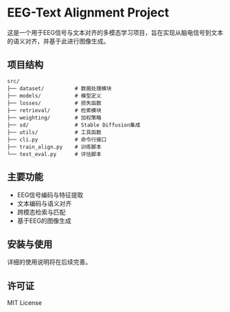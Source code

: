 # EEG-Text Alignment Project

这是一个用于EEG信号与文本对齐的多模态学习项目，旨在实现从脑电信号到文本的语义对齐，并基于此进行图像生成。

## 项目结构

```
src/
├── dataset/          # 数据处理模块
├── models/           # 模型定义
├── losses/           # 损失函数
├── retrieval/        # 检索模块
├── weighting/        # 加权策略
├── sd/               # Stable Diffusion集成
├── utils/            # 工具函数
├── cli.py            # 命令行接口
├── train_align.py    # 训练脚本
└── test_eval.py      # 评估脚本
```

## 主要功能

- EEG信号编码与特征提取
- 文本编码与语义对齐
- 跨模态检索与匹配
- 基于EEG的图像生成

## 安装与使用

详细的使用说明将在后续完善。

## 许可证

MIT License